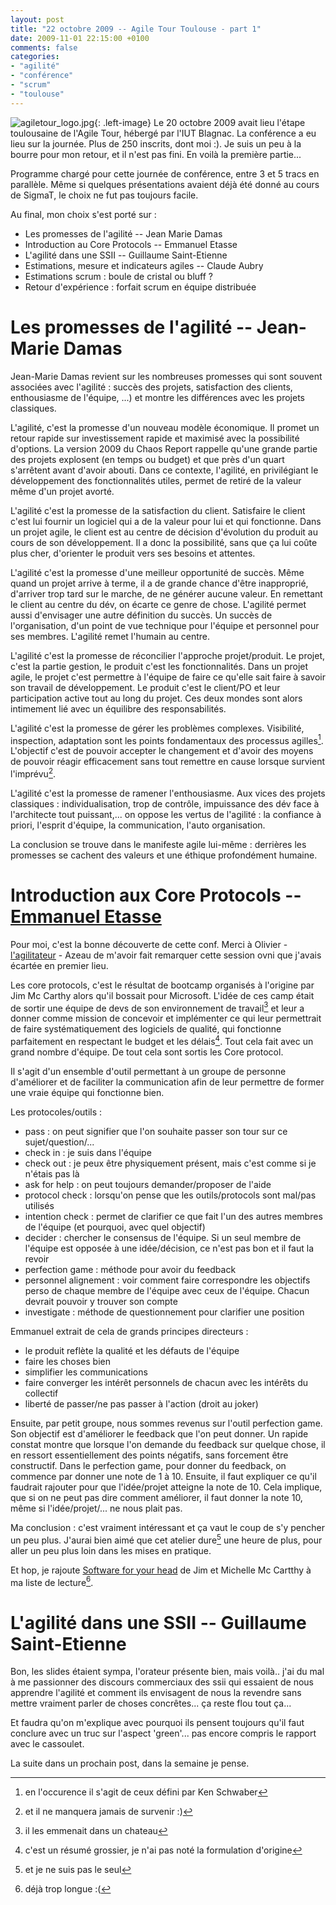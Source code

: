 ```yaml
---
layout: post
title: "22 octobre 2009 -- Agile Tour Toulouse - part 1"
date: 2009-11-01 22:15:00 +0100
comments: false
categories: 
- "agilité"
- "conférence"
- "scrum"
- "toulouse"
---
```

![agiletour_logo.jpg](https://blog.crafting-labs.fr/images/agiletour_logo.jpg){: .left-image}
 Le 20 octobre 2009 avait lieu l'étape toulousaine de l'Agile Tour, hébergé par l'IUT Blagnac. La conférence a eu lieu sur la journée. Plus de 250 inscrits, dont moi :). Je suis un peu à la bourre pour mon retour, et il n'est pas fini. En voilà la première partie...


Programme chargé pour cette journée de conférence, entre 3 et 5 tracs en parallèle. 
Même si quelques présentations avaient déjà été donné au cours de SigmaT, le choix ne fut pas toujours facile.

Au final, mon choix s'est porté sur : 

* Les promesses de l'agilité -- Jean Marie Damas
* Introduction au Core Protocols -- Emmanuel Etasse
* L'agilité dans une SSII -- Guillaume Saint-Etienne
* Estimations, mesure et indicateurs agiles -- Claude Aubry
* Estimations scrum : boule de cristal ou bluff ?
* Retour d'expérience : forfait scrum en équipe distribuée

# Les promesses de l'agilité -- Jean-Marie Damas
Jean-Marie Damas revient sur les nombreuses promesses qui sont souvent associées avec l'agilité : succès des projets, satisfaction des clients, enthousiasme de l'équipe, ...) et montre les différences avec les projets classiques.

L'agilité, c'est la promesse d'un nouveau modèle économique. Il promet un retour rapide sur investissement rapide et maximisé avec la possibilité d'options. La version 2009 du Chaos Report rappelle qu'une grande partie des projets explosent (en temps ou budget) et que près d'un quart s'arrêtent avant d'avoir abouti. Dans ce contexte, l'agilité, en privilégiant le développement des fonctionnalités utiles, permet de retiré de la valeur même d'un projet avorté.

L'agilité c'est la promesse de la satisfaction du client. Satisfaire le client c'est lui fournir un logiciel qui a de la valeur pour lui et qui fonctionne. Dans un projet agile, le client est au centre de décision d'évolution du produit au cours de son développement. Il a donc la possibilité, sans que ça lui coûte plus cher, d'orienter le produit vers ses besoins et attentes.

L'agilité c'est la promesse d'une meilleur opportunité de succès. Même quand un projet arrive à terme, il a de grande chance d'être inapproprié, d'arriver trop tard sur le marche, de ne générer aucune valeur. En remettant le client au centre du dév, on écarte ce genre de chose.
L'agilité permet aussi d'envisager une autre définition du succès. Un succès de l'organisation, d'un point de vue technique pour l'équipe et personnel pour ses membres. L'agilité remet l'humain au centre.

L'agilité c'est la promesse de réconcilier l'approche projet/produit. Le projet, c'est la partie gestion, le produit c'est les fonctionnalités.
Dans un projet agile, le projet c'est permettre à l'équipe de faire ce qu'elle sait faire à savoir son travail de développement. Le produit c'est le client/PO et leur participation active tout au long du projet. Ces deux mondes  sont alors intimement lié avec un équilibre des responsabilités.

L'agilité c'est la promesse de gérer les problèmes complexes. Visibilité, inspection, adaptation sont les points fondamentaux des processus agilles[^1]. L'objectif c'est de pouvoir accepter le changement et d'avoir des moyens de pouvoir réagir efficacement sans tout remettre en cause lorsque survient l'imprévu[^2].

L'agilité c'est la promesse de ramener l'enthousiasme. Aux vices des projets classiques : individualisation, trop de contrôle, impuissance des dév face à l'architecte tout puissant,... on oppose les vertus de l'agilité : la confiance à priori, l'esprit d'équipe, la communication, l'auto organisation.

La conclusion se trouve dans le manifeste agile lui-même : derrières les promesses se cachent des valeurs et une éthique profondément humaine.

# Introduction aux Core Protocols -- [Emmanuel Etasse](http://homoagilis.blogspot.com/) 
Pour moi, c'est la bonne découverte de cette conf. Merci à Olivier - [l'agilitateur]( http://agilitateur.azeau.com/) - Azeau de m'avoir fait remarquer cette session ovni que j'avais écartée en premier lieu.

Les core protocols, c'est le résultat de bootcamp organisés à l'origine par Jim Mc Carthy alors qu'il bossait pour Microsoft.
L'idée de ces camp était de sortir une équipe de devs de son environnement de travail[^3] et leur a donner comme mission de concevoir et implémenter ce qui leur permettrait de faire systématiquement des logiciels de qualité, qui fonctionne parfaitement en respectant le budget et les délais[^4].
Tout cela fait avec un grand nombre d'équipe. De tout cela sont sortis les Core protocol.

Il s'agit d'un ensemble d'outil permettant à un groupe de personne d'améliorer et de faciliter la communication afin de leur permettre de former une vraie équipe qui fonctionne bien.

Les protocoles/outils : 

* pass : on peut signifier que l'on souhaite passer son tour sur ce sujet/question/...
* check in : je suis dans l'équipe
* check out : je peux être physiquement présent, mais c'est comme si je n'étais pas là
* ask for help : on peut toujours demander/proposer de l'aide
* protocol check : lorsqu'on pense que les outils/protocols sont mal/pas utilisés
* intention check : permet de clarifier ce que fait l'un des autres membres de l'équipe (et pourquoi, avec quel objectif)
* decider : chercher le consensus de l'équipe. Si un seul membre de l'équipe est opposée à une idée/décision, ce n'est pas bon et il faut la revoir
* perfection game : méthode pour avoir du feedback
* personnel alignement : voir comment faire correspondre les objectifs perso de chaque membre de l'équipe avec ceux de l'équipe. Chacun devrait pouvoir y trouver son compte
* investigate : méthode de questionnement pour clarifier une position

Emmanuel extrait de cela de grands principes directeurs :

* le produit reflète la qualité et les défauts de l'équipe
* faire les choses bien
* simplifier les communications
* faire converger les intérêt personnels de chacun avec les intérêts du collectif
* liberté de passer/ne pas passer à l'action (droit au joker)

Ensuite, par petit groupe, nous sommes revenus sur l'outil perfection game. Son objectif est d'améliorer le feedback que l'on peut donner.
Un rapide constat montre que lorsque l'on demande du feedback sur quelque chose, il en ressort essentiellement des points négatifs, sans forcement être constructif.
Dans le perfection game, pour donner du feedback, on commence par donner une note de 1 à 10. Ensuite, il faut expliquer ce qu'il faudrait rajouter pour que l'idée/projet atteigne la note de 10.
Cela implique, que si on ne peut pas dire comment améliorer, il faut donner la note 10, même si l'idée/projet/... ne nous plait pas.


Ma conclusion : c'est vraiment intéressant et ça vaut le coup de s'y pencher un peu plus. J'aurai bien aimé que cet atelier dure[^5] une heure de plus, pour aller un peu plus loin dans les mises en pratique.

Et hop, je rajoute [Software for your head](http://bit.ly/bA7eaI) de Jim et Michelle Mc Cartthy à ma liste de lecture[^6].

# L'agilité dans une SSII -- Guillaume Saint-Etienne
Bon, les slides étaient sympa, l'orateur présente bien, mais voilà.. j'ai du mal à me passionner des discours commerciaux des ssii qui essaient de nous apprendre l'agilité et comment ils envisagent de nous la revendre sans mettre vraiment parler de choses concrêtes... ça reste flou tout ça...

Et faudra qu'on m'explique avec pourquoi ils pensent toujours qu'il faut conclure avec un truc  sur l'aspect 'green'... pas encore compris le rapport avec le cassoulet.



La suite dans un prochain post, dans la semaine je pense.


[^1]: en l'occurence il s'agit de ceux défini par Ken Schwaber
[^2]: et il ne manquera jamais de survenir :)
[^3]: il les emmenait dans un chateau
[^4]: c'est un résumé grossier, je n'ai pas noté la formulation d'origine
[^5]: et je ne suis pas le seul
[^6]: déjà trop longue :(
